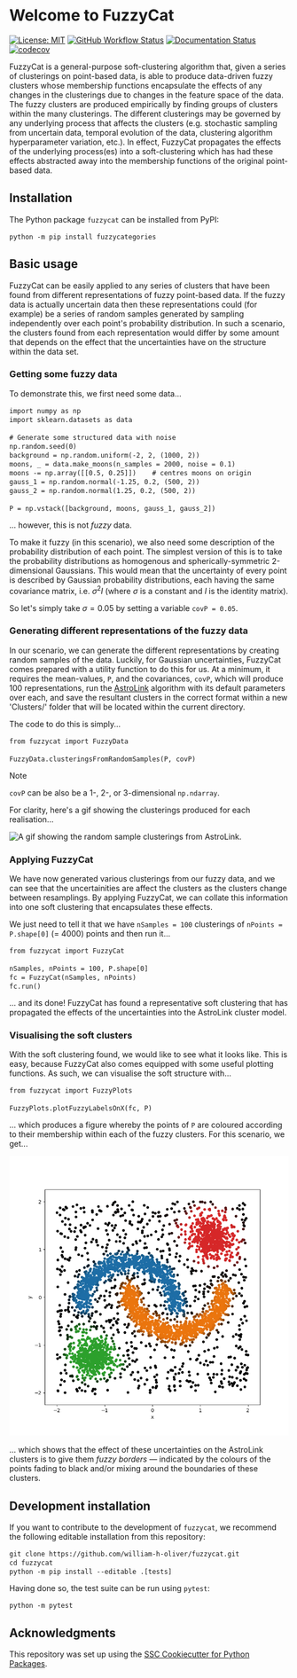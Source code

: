 # Welcome to FuzzyCat

[![License: MIT](https://img.shields.io/badge/License-MIT-yellow.svg)](https://opensource.org/licenses/MIT)
[![GitHub Workflow Status](https://img.shields.io/github/actions/workflow/status/william-h-oliver/fuzzycat/ci.yml?branch=main)](https://github.com/william-h-oliver/fuzzycat/actions/workflows/ci.yml)
[![Documentation Status](https://readthedocs.org/projects/fuzzycat/badge/)](https://fuzzycat.readthedocs.io/)
[![codecov](https://codecov.io/gh/william-h-oliver/fuzzycat/branch/main/graph/badge.svg)](https://codecov.io/gh/william-h-oliver/fuzzycat)

FuzzyCat is a general-purpose soft-clustering algorithm that, given a series of clusterings on point-based data, is able to produce data-driven fuzzy clusters whose membership functions encapsulate the effects of any changes in the clusterings due to changes in the feature space of the data. The fuzzy clusters are produced empirically by finding groups of clusters within the many clusterings. The different clusterings may be governed by any underlying process that affects the clusters (e.g. stochastic sampling from uncertain data, temporal evolution of the data, clustering algorithm hyperparameter variation, etc.). In effect, FuzzyCat propagates the effects of the underlying process(es) into a soft-clustering which has had these effects abstracted away into the membership functions of the original point-based data.

## Installation

The Python package `fuzzycat` can be installed from PyPI:

```
python -m pip install fuzzycategories
```

## Basic usage

FuzzyCat can be easily applied to any series of clusters that have been found from different representations of fuzzy point-based data. If the fuzzy data is actually uncertain data then these representations could (for example) be a series of random samples generated by sampling independently over each point's probability distribution. In such a scenario, the clusters found from each representation would differ by some amount that depends on the effect that the uncertainties have on the structure within the data set.


### Getting some fuzzy data
To demonstrate this, we first need some data...

```
import numpy as np
import sklearn.datasets as data

# Generate some structured data with noise
np.random.seed(0)
background = np.random.uniform(-2, 2, (1000, 2))
moons, _ = data.make_moons(n_samples = 2000, noise = 0.1)
moons -= np.array([[0.5, 0.25]])    # centres moons on origin
gauss_1 = np.random.normal(-1.25, 0.2, (500, 2))
gauss_2 = np.random.normal(1.25, 0.2, (500, 2))

P = np.vstack([background, moons, gauss_1, gauss_2])
```

... however, this is not *fuzzy* data.

To make it fuzzy (in this scenario), we also need some description of the probability distribution of each point. The simplest version of this is to take the probability distributions as homogenous and spherically-symmetric 2-dimensional Gaussians. This would mean that the uncertainty of every point is described by Gaussian probability distributions, each having the same covariance matrix, i.e. $\sigma^2 I$ (where $\sigma$ is a constant and $I$ is the identity matrix).

So let's simply take $\sigma = 0.05$ by setting a variable `covP = 0.05`.

### Generating different representations of the fuzzy data
In our scenario, we can generate the different representations by creating random samples of the data. Luckily, for Gaussian uncertainties, FuzzyCat comes prepared with a utility function to do this for us. At a minimum, it requires the mean-values, `P`, and the covariances, `covP`, which will produce 100 representations, run the [AstroLink](https://github.com/william-h-oliver/astrolink) algorithm with its default parameters over each, and save the resultant clusters in the correct format within a new 'Clusters/' folder that will be located within the current directory.

The code to do this is simply...

```
from fuzzycat import FuzzyData

FuzzyData.clusteringsFromRandomSamples(P, covP)
```

> [!NOTE]
> `covP` can be also be a 1-, 2-, or 3-dimensional `np.ndarray`.

For clarity, here's a gif showing the clusterings produced for each realisation...

![A gif showing the random sample clusterings from AstroLink.](./images/readme/Resampled_Clusterings.gif)


### Applying FuzzyCat
We have now generated various clusterings from our fuzzy data, and we can see that the uncertainities are affect the clusters as the clusters change between resamplings. By applying FuzzyCat, we can collate this information into one soft clustering that encapsulates these effects.

We just need to tell it that we have `nSamples = 100` clusterings of `nPoints = P.shape[0]` (= 4000) points and then run it...

```
from fuzzycat import FuzzyCat

nSamples, nPoints = 100, P.shape[0]
fc = FuzzyCat(nSamples, nPoints)
fc.run()
```

... and its done! FuzzyCat has found a representative soft clustering that has propagated the effects of the uncertainties into the AstroLink cluster model.

### Visualising the soft clusters
With the soft clustering found, we would like to see what it looks like. This is easy, because FuzzyCat also comes equipped with some useful plotting functions. As such, we can visualise the soft structure with...

```
from fuzzycat import FuzzyPlots

FuzzyPlots.plotFuzzyLabelsOnX(fc, P)
```

... which produces a figure whereby the points of `P` are coloured according to their membership within each of the fuzzy clusters. For this scenario, we get...

![AstroLink clusters with progagated uncertainties.](./images/readme/Fuzzy_Labels.png)

... which shows that the effect of these uncertainties on the AstroLink clusters is to give them *fuzzy borders* &mdash; indicated by the colours of the points fading to black and/or mixing around the boundaries of these clusters.

## Development installation

If you want to contribute to the development of `fuzzycat`, we recommend
the following editable installation from this repository:

```
git clone https://github.com/william-h-oliver/fuzzycat.git
cd fuzzycat
python -m pip install --editable .[tests]
```

Having done so, the test suite can be run using `pytest`:

```
python -m pytest
```

## Acknowledgments

This repository was set up using the [SSC Cookiecutter for Python Packages](https://github.com/ssciwr/cookiecutter-python-package).
